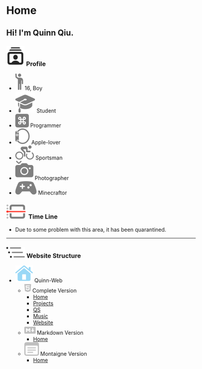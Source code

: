 <link rel="stylesheet" type="text/css" href="/css/page.css">
<link rel="stylesheet" type="text/css" href="/css/text.css">

# Home
## Hi! I'm Quinn Qiu.
### ![](/images/svgs/primary/person.crop.rectangle.stack.svg) Profile
- ![](/images/svgs/secondary/figure.wave.svg) 16, Boy
- ![](/images/svgs/secondary/graduationcap.fill.svg) Student
- ![](/images/svgs/secondary/command.square.fill.svg) Programmer
- ![](/images/svgs/secondary/applewatch.side.right.svg) Apple-lover
- ![](/images/svgs/secondary/figure.outdoor.cycle.svg) Sportsman
- ![](/images/svgs/secondary/camera.shutter.button.fill.svg) Photographer
- ![](/images/svgs/secondary/gamecontroller.fill.svg) Minecraftor

### ![](/images/svgs/primary/calendar.day.timeline.left.svg) Time Line
- <span class="com">Due to some problem with this area, it has been quarantined. </span>

---

### ![](/images/svgs/primary/list.bullet.indent.svg) Website Structure
- ![](/images/svgs/secondary/house.fill.svg) Quinn-Web
    - ![](/images/svgs/tertiary/html5.svg) Complete Version
	    - [Home](https://quinn0823.github.io/)
        - [Projects](https://quinn0823.github.io/projects/)
        - [QS](https://quinn0823.github.io/qs/)
        - [Music](https://quinn0823.github.io/music/)
        - [Website](https://quinn0823.github.io/website/)
    - ![](/images/svgs/tertiary/markdown.svg) Markdown Version
	    - [Home](https://quinn0823.github.io/markdown/)
    - ![](/images/svgs/tertiary/note.text.svg) Montaigne Version
	    - [Home](https://quinn0823.montaigne.io/)